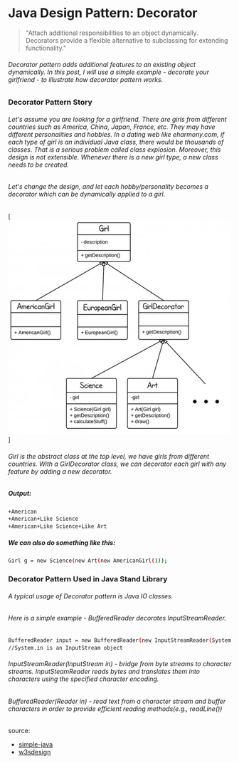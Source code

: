 # Java Design Pattern: Decorator

>"Attach additional responsibilities to an object dynamically. Decorators provide a flexible alternative to subclassing for extending functionality."

###### Decorator pattern adds additional features to an existing object dynamically. In this post, I will use a simple example - decorate your girlfriend - to illustrate how decorator pattern works.

### Decorator Pattern Story

###### Let's assume you are looking for a girlfriend. There are girls from different countries such as America, China, Japan, France, etc. They may have different personalities and hobbies. In a dating web like eharmony.com, if each type of girl is an individual Java class, there would be thousands of classes. That is a serious problem called class explosion. Moreover, this design is not extensible. Whenever there is a new girl type, a new class needs to be created.

###### Let's change the design, and let each hobby/personality becomes a decorator which can be dynamically applied to a girl.

[![decorator-pattern](../../../../resources/img/decorator.webp)]

###### Girl is the abstract class at the top level, we have girls from different countries. With a GirlDecorator class, we can decorator each girl with any feature by adding a new decorator.

##### Output:
```sh
+American
+American+Like Science
+American+Like Science+Like Art
```
##### We can also do something like this:

```sh
Girl g = new Science(new Art(new AmericanGirl()));
```
###  Decorator Pattern Used in Java Stand Library

###### A typical usage of Decorator pattern is Java IO classes.

###### Here is a simple example - BufferedReader decorates InputStreamReader.

```sh
BufferedReader input = new BufferedReader(new InputStreamReader(System.in));
//System.in is an InputStream object
```

###### InputStreamReader(InputStream in) - bridge from byte streams to character streams. InputSteamReader reads bytes and translates them into characters using the specified character encoding.

###### BufferedReader(Reader in) - read text from a character stream and buffer characters in order to provide efficient reading methods(e.g., readLine())


source:
- [simple-java](https://www.programcreek.com/2012/05/java-design-pattern-decorator-decorate-your-girlfriend/) 
- [w3sdesign](http://www.w3sdesign.com/index0100.php)